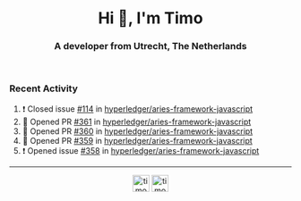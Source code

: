 <h1 align="center">Hi 👋, I'm Timo</h1>
<h3 align="center">A developer from Utrecht, The Netherlands</h3>
<br/>
<!-- https://github.com/rahuldkjain/github-profile-readme-generator --!>

<!--  <p align="left"><img src="https://github-readme-stats.vercel.app/api?username=timoglastra&show_icons=true&count_private=true&" alt="timoglastra" /></p> --!>

<!--
Github language stats
<p align="left"><img src="https://github-readme-stats.vercel.app/api/top-langs/?username=timoglastra&layout=compact" alt="timoglastra" /><p>
-->

<!-- Codestats language stats -->
<!-- <p align="left"><img src="https://codestats-readme.vercel.app/api/top-langs/?username=timoglastra&layout=compact&language_count=12" alt="timoglastra" /><p>    --!>
  
<h3>Recent Activity</h3>

<!--START_SECTION:activity-->
1. ❗️ Closed issue [#114](https://github.com/hyperledger/aries-framework-javascript/issues/114) in [hyperledger/aries-framework-javascript](https://github.com/hyperledger/aries-framework-javascript)
2. 💪 Opened PR [#361](https://github.com/hyperledger/aries-framework-javascript/pull/361) in [hyperledger/aries-framework-javascript](https://github.com/hyperledger/aries-framework-javascript)
3. 💪 Opened PR [#360](https://github.com/hyperledger/aries-framework-javascript/pull/360) in [hyperledger/aries-framework-javascript](https://github.com/hyperledger/aries-framework-javascript)
4. 💪 Opened PR [#359](https://github.com/hyperledger/aries-framework-javascript/pull/359) in [hyperledger/aries-framework-javascript](https://github.com/hyperledger/aries-framework-javascript)
5. ❗️ Opened issue [#358](https://github.com/hyperledger/aries-framework-javascript/issues/358) in [hyperledger/aries-framework-javascript](https://github.com/hyperledger/aries-framework-javascript)
<!--END_SECTION:activity-->

---

<p align="center">
<a href="https://twitter.com/timoglastra" target="blank"><img align="center" src="https://cdn.jsdelivr.net/npm/simple-icons@3.0.1/icons/twitter.svg" alt="timoglastra" height="30" width="30" /></a>
<a href="https://linkedin.com/in/timoglastra" target="blank"><img align="center" src="https://cdn.jsdelivr.net/npm/simple-icons@3.0.1/icons/linkedin.svg" alt="timoglastra" height="30" width="30" /></a>
</p>



